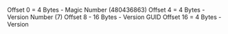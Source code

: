 Offset 0 = 4 Bytes - Magic Number (480436863)
Offset 4 = 4 Bytes - Version Number (7)
Offset 8 - 16 Bytes - Version GUID
Offset 16 = 4 Bytes - Version
